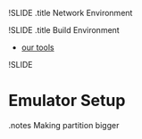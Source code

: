 !SLIDE
.title Network Environment 

!SLIDE
.title Build Environment

* [our tools][1]

[1]: https://github.com/fotioslindiakos/seandroid_tools

!SLIDE
# Emulator Setup #
.notes Making partition bigger
